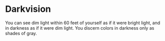 # Darkvision

You can see dim light within 60 feet of yourself as if it were bright light, and in darkness as if it were dim light. You discern colors in darkness only as shades of gray.